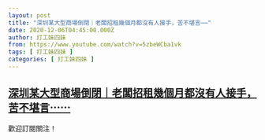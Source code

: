 ```yaml
---
layout: post
title: "深圳某大型商場倒閉｜老闆招租幾個月都沒有人接手，苦不堪言⋯⋯"
date: 2020-12-06T04:45:00.000Z
author: 打工妹四妹
from: https://www.youtube.com/watch?v=5zbeWCba1vk
tags: [ 打工妹四妹 ]
categories: [ 打工妹四妹 ]
---
```

<!--1607229900000-->
[深圳某大型商場倒閉｜老闆招租幾個月都沒有人接手，苦不堪言⋯⋯](https://www.youtube.com/watch?v=5zbeWCba1vk)
------

<div>
歡迎訂閱關注！
</div>

